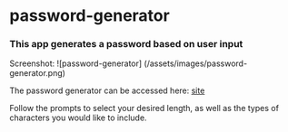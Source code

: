 # password-generator

### This app generates a password based on user input 

Screenshot: 
![password-generator] (/assets/images/password-generator.png)

The password generator can be accessed here: 
[site](https://loganscott678.github.io/password-generator/)

Follow the prompts to select your desired length, as well as the types of characters you would like to include.

